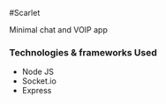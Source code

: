 #Scarlet

Minimal chat and VOIP app

### Technologies & frameworks Used
* Node JS
* Socket.io
* Express

